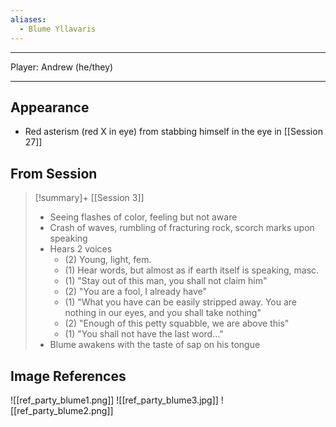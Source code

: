 ```yaml
---
aliases:
  - Blume Yllavaris
---
```


---
Player: Andrew (he/they)

---


## Appearance

- Red asterism (red X in eye) from stabbing himself in the eye in [[Session 27]]

## From Session

> [!summary]+ [[Session 3]]
> - Seeing flashes of color, feeling but not aware
> - Crash of waves, rumbling of fracturing rock, scorch marks upon speaking
> - Hears 2 voices
> 	- (2) Young, light, fem.
> 	- (1) Hear words, but almost as if earth itself is speaking, masc.
> 	- (1) "Stay out of this man, you shall not claim him"
> 	- (2) "You are a fool, I already have"
> 	- (1) "What you have can be easily stripped away. You are nothing in our eyes, and you shall take nothing"
> 	- (2) "Enough of this petty squabble, we are above this"
> 	- (1) "You shall not have the last word..."
> - Blume awakens with the taste of sap on his tongue

## Image References

![[ref_party_blume1.png]]
![[ref_party_blume3.jpg]]
![[ref_party_blume2.png]]